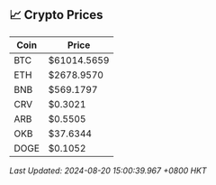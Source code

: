 ## 📈 Crypto Prices

| Coin | Price |
| ---- | ----- |
| BTC | $61014.5659 |
| ETH | $2678.9570 |
| BNB | $569.1797 |
| CRV | $0.3021 |
| ARB | $0.5505 |
| OKB | $37.6344 |
| DOGE | $0.1052 |

_Last Updated: 2024-08-20 15:00:39.967 +0800 HKT_